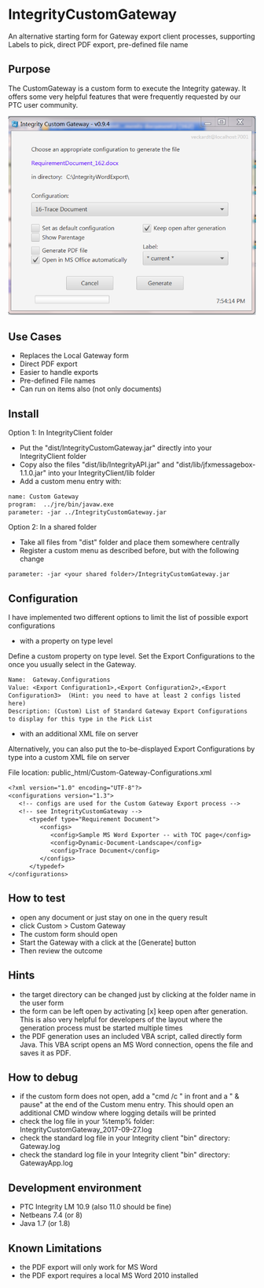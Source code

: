 # IntegrityCustomGateway
An alternative starting form for Gateway export client processes, supporting Labels to pick, direct PDF export, pre-defined file name


## Purpose
The CustomGateway is a custom form to execute the Integrity gateway. It offers some very helpful features that were frequently requested by our PTC user community.

![CustomGateway](doc/CustomGateway.PNG)

## Use Cases
- Replaces the Local Gateway form
- Direct PDF export
- Easier to handle exports
- Pre-defined File names
- Can run on items also (not only documents)

## Install
Option 1: In IntegrityClient folder
- Put the "dist/IntegrityCustomGateway.jar" directly into your IntegrityClient folder
- Copy also the files "dist/lib/IntegrityAPI.jar" and "dist/lib/jfxmessagebox-1.1.0.jar" into your IntegrityClient/lib folder
- Add a custom menu entry with:
```
name: Custom Gateway
program:  ../jre/bin/javaw.exe
parameter: -jar ../IntegrityCustomGateway.jar
```

Option 2: In a shared folder
- Take all files from "dist" folder and place them somewhere centrally
- Register a custom menu as described before, but with the following change
```
parameter: -jar <your shared folder>/IntegrityCustomGateway.jar
```

## Configuration
I have implemented two different options to limit the list of possible export configurations

- with a property on type level

Define a custom property on type level. Set the Export Configurations to the once you usually select in the Gateway. 
```
Name:  Gateway.Configurations
Value: <Export Configuration1>,<Export Configuration2>,<Export Configuration3>  (Hint: you need to have at least 2 configs listed here)
Description: (Custom) List of Standard Gateway Export Configurations to display for this type in the Pick List
```

- with an additional XML file on server

Alternatively, you can also put the to-be-displayed Export Configurations by type into a custom XML file on server

File location:   public_html/Custom-Gateway-Configurations.xml
```
<?xml version="1.0" encoding="UTF-8"?>
<configurations version="1.3">
   <!-- configs are used for the Custom Gateway Export process -->
   <!-- see IntegrityCustomGateway -->
      <typedef type="Requirement Document">
         <configs>
            <config>Sample MS Word Exporter -- with TOC page</config>
            <config>Dynamic-Document-Landscape</config>
            <config>Trace Document</config>
         </configs>
      </typedef>
</configurations>
```


## How to test
- open any document or just stay on one in the query result
- click Custom > Custom Gateway
- The custom form should open
- Start the Gateway with a click at the [Generate] button
- Then review the outcome

## Hints
- the target directory can be changed just by clicking at the folder name in the user form
- the form can be left open by activating [x] keep open after generation. This is also very helpful for developers of the layout where the generation process must be started multiple times 
- the PDF generation uses an included VBA script, called directly form Java. This VBA script opens an MS Word connection, opens the file and saves it as PDF.

## How to debug
- if the custom form does not open, add a "cmd /c " in front and a " & pause" at the end of the Custom menu entry. This should open an additional CMD window where logging details will be printed 
- check the log file in your %temp% folder: IntegrityCustomGateway_2017-09-27.log
- check the standard log file in your Integrity client "bin" directory: Gateway.log 
- check the standard log file in your Integrity client "bin" directory: GatewayApp.log 

##  Development environment
- PTC Integrity LM 10.9 (also 11.0 should be fine)
- Netbeans 7.4 (or 8)
- Java 1.7 (or 1.8)

## Known Limitations
- the PDF export will only work for MS Word
- the PDF export requires a local MS Word 2010 installed
